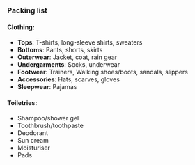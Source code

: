 ### Packing list

#### Clothing: 
 
- **Tops**: T-shirts, long-sleeve shirts, sweaters
- **Bottoms**: Pants, shorts, skirts
- **Outerwear**: Jacket, coat, rain gear
- **Undergarments**: Socks, underwear
- **Footwear**: Trainers, Walking shoes/boots, sandals, slippers
- **Accessories**: Hats, scarves, gloves
- **Sleepwear**: Pajamas

#### Toiletries:

- Shampoo/shower gel
- Toothbrush/toothpaste
- Deodorant
- Sun cream
- Moisturiser
- Pads